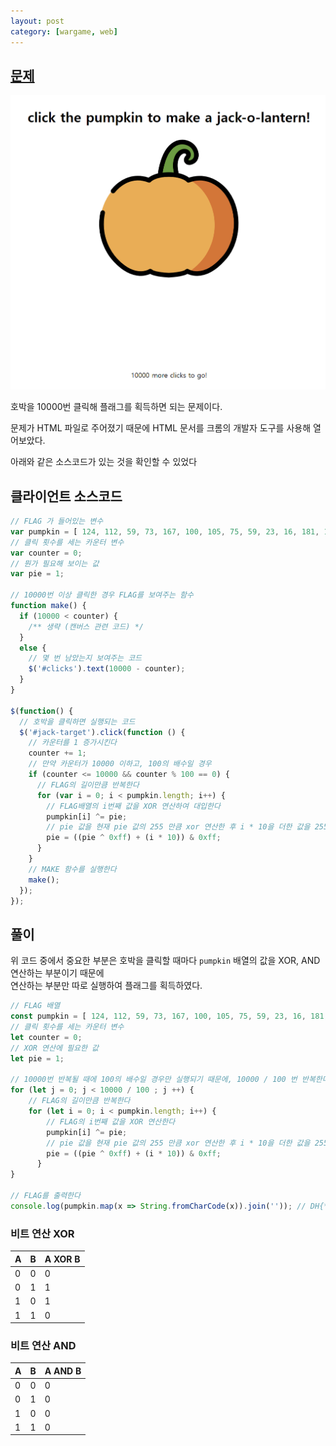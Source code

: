 ```yaml
---
layout: post
category: [wargame, web]
---
```


## [문제](https://dreamhack.io/wargame/challenges/96)

![Carve party](/assets/img/2024-05-08-carve-party.png)   

호박을 10000번 클릭해 플래그를 획득하면 되는 문제이다.

문제가 HTML 파일로 주어졌기 때문에 HTML 문서를 크롬의 개발자 도구를 사용해 열어보았다.

아래와 같은 소스코드가 있는 것을 확인할 수 있었다
## 클라이언트 소스코드
```js
// FLAG 가 들어있는 변수
var pumpkin = [ 124, 112, 59, 73, 167, 100, 105, 75, 59, 23, 16, 181, 165, 104, 43, 49, 118, 71, 112, 169, 43, 53 ];
// 클릭 횟수를 세는 카운터 변수
var counter = 0;
// 뭔가 필요해 보이는 값
var pie = 1;

// 10000번 이상 클릭한 경우 FLAG를 보여주는 함수
function make() {
  if (10000 < counter) {
    /** 생략 (캔버스 관련 코드) */
  }
  else {
    // 몇 번 남았는지 보여주는 코드
    $('#clicks').text(10000 - counter);
  }
}

$(function() {
  // 호박을 클릭하면 실행되는 코드
  $('#jack-target').click(function () {
    // 카운터를 1 증가시킨다
    counter += 1;
    // 만약 카운터가 10000 이하고, 100의 배수일 경우
    if (counter <= 10000 && counter % 100 == 0) {
      // FLAG의 길이만큼 반복한다
      for (var i = 0; i < pumpkin.length; i++) {
        // FLAG배열의 i번째 값을 XOR 연산하여 대입한다
        pumpkin[i] ^= pie;
        // pie 값을 현재 pie 값의 255 만큼 xor 연산한 후 i * 10을 더한 값을 255 로 AND 연산한다
        pie = ((pie ^ 0xff) + (i * 10)) & 0xff;
      }
    }
    // MAKE 함수를 실행한다
    make();
  });
});
```

## 풀이
위 코드 중에서 중요한 부분은 호박을 클릭할 때마다 `pumpkin` 배열의 값을 XOR, AND 연산하는 부분이기 때문에   
연산하는 부분만 따로 실행하여 플래그를 획득하였다.
```js
// FLAG 배열
const pumpkin = [ 124, 112, 59, 73, 167, 100, 105, 75, 59, 23, 16, 181, 165, 104, 43, 49, 118, 71, 112, 169, 43, 53 ];
// 클릭 횟수를 세는 카운터 변수
let counter = 0;
// XOR 연산에 필요한 값
let pie = 1;

// 10000번 반복될 때에 100의 배수일 경우만 실행되기 때문에, 10000 / 100 번 반복한다 (100번)
for (let j = 0; j < 10000 / 100 ; j ++) {
    // FLAG의 길이만큼 반복한다
    for (let i = 0; i < pumpkin.length; i++) {
        // FLAG의 i번째 값을 XOR 연산한다
        pumpkin[i] ^= pie;
        // pie 값을 현재 pie 값의 255 만큼 xor 연산한 후 i * 10을 더한 값을 255 로 AND 연산한다
        pie = ((pie ^ 0xff) + (i * 10)) & 0xff;
      }
}

// FLAG를 출력한다
console.log(pumpkin.map(x => String.fromCharCode(x)).join('')); // DH{** FLAG **}
```

### 비트 연산 XOR

| A | B | A XOR B |
|---|---|---------|
| 0 | 0 | 0       |
| 0 | 1 | 1       |
| 1 | 0 | 1       |
| 1 | 1 | 0       |


### 비트 연산 AND

| A | B | A AND B |
|---|---|---------|
| 0 | 0 | 0       |
| 0 | 1 | 0       |
| 1 | 0 | 0       |
| 1 | 1 | 0       |